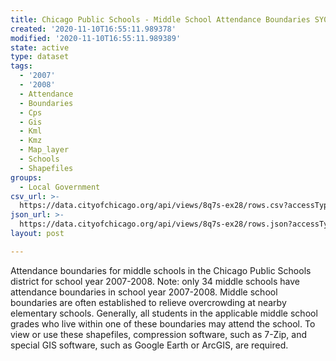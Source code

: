 ```yaml
---
title: Chicago Public Schools - Middle School Attendance Boundaries SY0708
created: '2020-11-10T16:55:11.989378'
modified: '2020-11-10T16:55:11.989389'
state: active
type: dataset
tags:
  - '2007'
  - '2008'
  - Attendance
  - Boundaries
  - Cps
  - Gis
  - Kml
  - Kmz
  - Map_layer
  - Schools
  - Shapefiles
groups:
  - Local Government
csv_url: >-
  https://data.cityofchicago.org/api/views/8q7s-ex28/rows.csv?accessType=DOWNLOAD
json_url: >-
  https://data.cityofchicago.org/api/views/8q7s-ex28/rows.json?accessType=DOWNLOAD
layout: post

---
```

Attendance boundaries for middle schools in the Chicago Public Schools district for school year 2007-2008. Note: only 34 middle schools have attendance boundaries in school year 2007-2008. Middle school boundaries are often established to relieve overcrowding at nearby elementary schools. Generally, all students in the applicable middle school grades who live within one of these boundaries may attend the school. To view or use these shapefiles, compression software, such as 7-Zip, and special GIS software, such as Google Earth or ArcGIS, are required.
